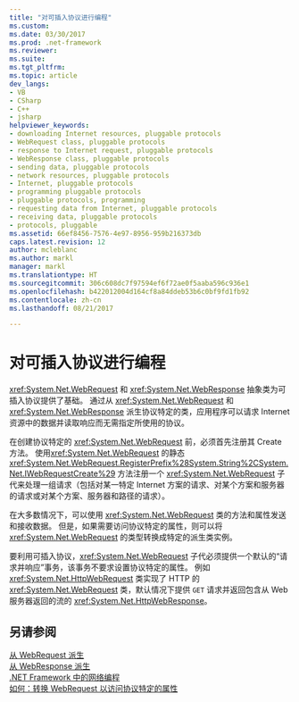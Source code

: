 ```yaml
---
title: "对可插入协议进行编程"
ms.custom: 
ms.date: 03/30/2017
ms.prod: .net-framework
ms.reviewer: 
ms.suite: 
ms.tgt_pltfrm: 
ms.topic: article
dev_langs:
- VB
- CSharp
- C++
- jsharp
helpviewer_keywords:
- downloading Internet resources, pluggable protocols
- WebRequest class, pluggable protocols
- response to Internet request, pluggable protocols
- WebResponse class, pluggable protocols
- sending data, pluggable protocols
- network resources, pluggable protocols
- Internet, pluggable protocols
- programming pluggable protocols
- pluggable protocols, programming
- requesting data from Internet, pluggable protocols
- receiving data, pluggable protocols
- protocols, pluggable
ms.assetid: 66ef8456-7576-4e97-8956-959b216373db
caps.latest.revision: 12
author: mcleblanc
ms.author: markl
manager: markl
ms.translationtype: HT
ms.sourcegitcommit: 306c608dc7f97594ef6f72ae0f5aaba596c936e1
ms.openlocfilehash: b422012004d164cf8a84ddeb53b6c0bf9fd1fb92
ms.contentlocale: zh-cn
ms.lasthandoff: 08/21/2017

---
```

# 对可插入协议进行编程
<xref:System.Net.WebRequest> 和 <xref:System.Net.WebResponse> 抽象类为可插入协议提供了基础。 通过从 <xref:System.Net.WebRequest> 和 <xref:System.Net.WebResponse> 派生协议特定的类，应用程序可以请求 Internet 资源中的数据并读取响应而无需指定所使用的协议。  
  
 在创建协议特定的 <xref:System.Net.WebRequest> 前，必须首先注册其 Create 方法。 使用<xref:System.Net.WebRequest> 的静态 <xref:System.Net.WebRequest.RegisterPrefix%28System.String%2CSystem.Net.IWebRequestCreate%29> 方法注册一个 <xref:System.Net.WebRequest> 子代来处理一组请求（包括对某一特定 Internet 方案的请求、对某个方案和服务器的请求或对某个方案、服务器和路径的请求）。  
  
 在大多数情况下，可以使用 <xref:System.Net.WebRequest> 类的方法和属性发送和接收数据。 但是，如果需要访问协议特定的属性，则可以将 <xref:System.Net.WebRequest> 的类型转换成特定的派生类实例。  
  
 要利用可插入协议，<xref:System.Net.WebRequest> 子代必须提供一个默认的“请求并响应”事务，该事务不要求设置协议特定的属性。 例如 <xref:System.Net.HttpWebRequest> 类实现了 HTTP 的 <xref:System.Net.WebRequest> 类，默认情况下提供 `GET` 请求并返回包含从 Web 服务器返回的流的 <xref:System.Net.HttpWebResponse>。  
  
## 另请参阅  
 [从 WebRequest 派生](../../../docs/framework/network-programming/deriving-from-webrequest.md)   
 [从 WebResponse 派生](../../../docs/framework/network-programming/deriving-from-webresponse.md)   
 [.NET Framework 中的网络编程](../../../docs/framework/network-programming/index.md)   
 [如何：转换 WebRequest 以访问协议特定的属性](../../../docs/framework/network-programming/how-to-typecast-a-webrequest-to-access-protocol-specific-properties.md)

